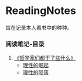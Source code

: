 # ReadingNotes
旨在记录本人看书中的种种。

### 阅读笔记-目录
1. [《哲学家们都干了些什么》](https://github.com/wangyuchaogeek/ReadingNotes/tree/master/哲学家们都干了些什么)
	- [理性的崛起](https://github.com/wangyuchaogeek/ReadingNotes/blob/master/哲学家们都干了些什么/理性的崛起.md)
	- [理性的陨落](https://github.com/wangyuchaogeek/ReadingNotes/blob/master/哲学家们都干了些什么/理性的陨落.md)
